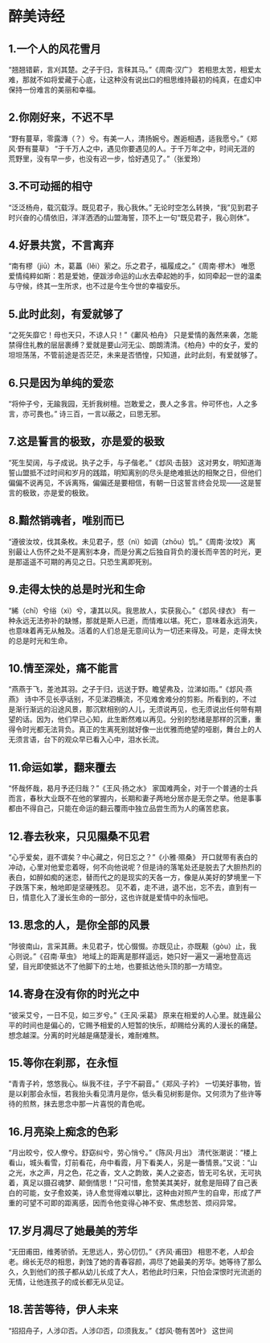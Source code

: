 # 醉美诗经

## 1.一个人的风花雪月

“翘翘错薪，言刈其楚。之子于归，言秣其马。”《周南·汉广》
若相思太苦，相爱太难，那就不如将爱藏于心底，让这种没有说出口的相思维持最初的纯真，在虚幻中保持一份难言的美丽和幸福。

## 2.你刚好来，不迟不早

“野有蔓草，零露漙（？）兮。有美一人，清扬婉兮。邂逅相遇，适我愿兮。”《郑风·野有蔓草》
“于千万人之中，遇见你要遇见的人。于千万年之中，时间无涯的荒野里，没有早一步，也没有迟一步，恰好遇见了。”（张爱玲）

## 3.不可动摇的相守

“泛泛杨舟，载沉载浮。既见君子，我心我休。”
无论时空怎么转换，“我”见到君子时兴奋的心情依旧，洋洋洒洒的山盟海誓，顶不上一句“既见君子，我心则休”。

## 4.好景共赏，不言离弃

“南有樛（jiū）木，葛藟（lěi）萦之。乐之君子，福履成之。”《周南·樛木》
唯愿爱情纯粹如斯：若是爱她，便跋涉命运的山水去牵起她的手，如同牵起一世的温柔与守候，终其一生所求，也不过是今生今世的幸福安乐。

## 5.此时此刻，有爱就够了

“之死矢靡它！母也天只，不谅人只！”《鄘风·柏舟》
只是爱情的轰然来袭，怎能禁得住礼教的层层裹缚？爱就是要山河无尘、朗朗清清。《柏舟》中的女子，爱的坦坦荡荡，不管前途是否茫茫，未来是否恓惶，只知道，此时此刻，有爱就够了。

## 6.只是因为单纯的爱恋

“将仲子兮，无踰我园，无折我树檀。岂敢爱之，畏人之多言。仲可怀也，人之多言，亦可畏也。”
诗三百，一言以蔽之，曰思无邪。

## 7.这是誓言的极致，亦是爱的极致

“死生契阔，与子成说。执子之手，与子偕老。”《邶风·击鼓》
这对男女，明知道海誓山盟抵不过时间和岁月的践踏，明知离别的尽头是绝难抵达的相聚之日，但他们偏偏不说再见，不诉离殇，偏偏还是要相信，有朝一日这誓言终会兑现——这是誓言的极致，亦是爱的极致。

## 8.黯然销魂者，唯别而已

“遵彼汝坟，伐其条枚。未见君子，惄（nì）如调（zhōu）饥。”《周南·汝坟》
离别最让人伤怀之处不是离别本身，而是分离之后独自背负的漫长而辛苦的时光，更是那遥遥不可期的再见之日。只恐生离即死别。

## 9.走得太快的总是时光和生命

“絺（chī）兮绤（xì）兮，凄其以风。我思故人，实获我心。”《邶风·绿衣》
有一种永远无法弥补的缺憾，那就是斯人已逝，而情难以堪。死亡，意味着永远消失，也意味着再无从触及。活着的人们总是无意间认为一切还来得及。可是，走得太快的总是时光和生命。

## 10.情至深处，痛不能言

“燕燕于飞，差池其羽。之子于归，远送于野。瞻望弗及，泣涕如雨。”《邶风·燕燕》
诗中不见长亭话别，不见涕泗横流，不见难舍难分的剪影。所看到的，不过是渐行渐远的沿途风景，那沉默相别的人儿，无须说再见，也无须说出任何带有期望的话。因为，他们早已心知，此生断然难以再见。分别的愁绪是那样的沉重，重得令时光都无法背负。真正的生离死别就好像一出优雅而绝望的哑剧，舞台上的人无须言语，台下的观众早已看入心中，泪水长流。

## 11.命运如掌，翻来覆去

“怀哉怀哉，曷月予还归哉？”《王风·扬之水》
家国难两全，对于一个普通的士兵而言，春秋大业既不在他的掌握内，长期和妻子两地分居亦是无奈之举。他是事事都由不得自己，只能在命运的翻云覆雨中独立品尝生而为人的痛苦悲哀。

## 12.春去秋来，只见隰桑不见君

“心乎爱矣，遐不谓矣？中心藏之，何日忘之？”《小雅·隰桑》
开口就带有表白的冲动，心里对他爱恋着呀，何不向他说呢？但是诗的落笔处还是脱去了大胆热烈的表白，如醉如痴的迷恋，替而代之的是现实的天各一方，像是从美好的梦境里一下子跌落下来，触地即是坚硬残忍。
见不着，走不进，退不出，忘不去，直到有一日，情意化入了漫长生命的一部分，这也许就是爱情中的永恒吧。

## 13.思念的人，是你全部的风景

“陟彼南山，言采其蕨。未见君子，忧心惙惙。亦既见止，亦既觏（gòu）止，我心则说。”《召南·草虫》
地域上的距离是那样遥远，她只好一遍又一遍地登高远望，目光即使抵达不了他脚下的土地，也要抵达他头顶的那一方晴空。

## 14.寄身在没有你的时光之中

“彼采艾兮，一日不见，如三岁兮。”《王风·采葛》
原来在相爱的人心里。就连最公平的时间也是偏心的，它赐予相爱的人短暂的快乐，却赐给分离的人漫长的痛楚。想念越深。分离的时光越是痛楚漫长，难耐难熬。

## 15.等你在刹那，在永恒

“青青子衿，悠悠我心。纵我不往，子宁不嗣音。”《郑风·子衿》
一切美好事物，皆是以刹那会永恒，若我抬头看见清月是你，低头看见树影是你。又何须为了些许等待的煎熬，抹去思念中那一片喜悦的青色呢。

## 16.月亮染上痴念的色彩

“月出皎兮，佼人僚兮。舒窈纠兮，劳心悄兮。”《陈风·月出》
清代张潮说：“楼上看山，城头看雪，灯前看花，舟中看霞，月下看美人，另是一番情景。”又说：“山之光，水之声，月之色，花之香，文人之韵致，美人之姿态，皆无可名状，无可执着，真足以摄召魂梦、颠倒情思！”只可惜，愈赞美其美好，就愈是阻碍了自己表白的可能，女子愈姣美，诗人愈觉得难以攀比，这种由对照产生的自卑，形成了严重的可望不可即的距离感，因而令他变得心神不安、焦虑愁苦、烦闷异常。

## 17.岁月凋尽了她最美的芳华

“无田甫田，维莠骄骄。无思远人，劳心忉忉。”《齐风·甫田》
相思不老，人却会老。绵长无尽的相思，剥蚀了她的青春容颜，凋尽了她最美的芳华。她等待了那么久，久到他们的孩子都从幼儿长成了大人，若他此时归来，只怕会深恨时光流逝的无情，让他连孩子的成长都无从见证。

## 18.苦苦等待，伊人未来

“招招舟子，人涉卬否。人涉卬否，卬须我友。”《邶风·匏有苦叶》
这世间